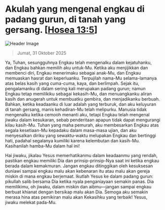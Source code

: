 
# Akulah yang mengenal engkau di padang gurun, di tanah yang gersang. [[Hosea 13:5](http://alkitab.sabda.org/?Hosea%2013:5)]

![Header Image](https://alkitab.app/slice/sunrise.jpg)

> Jumat, 31 Oktober 2025

Ya, Tuhan, sesungguhnya Engkau telah mengenalku dalam kejatuhanku, dan Engkau bahkan memilih aku untuk-Mu. Ketika aku menjijikkan dan membenci diri, Engkau menerimaku sebagai anak-Mu, dan Engkau memuaskan hasrat dan keperluanku. Terpujilah nama-Mu selama-lamanya atas belas kasih yang cuma-cuma, kaya, dan berlimpah. Sejak itu, pengalamanku di dalam sering kali merupakan padang gurun; namun Engkau tetap memilikiku sebagai kekasih-Mu, dan menuangkanku aliran kasih dan anugerah untuk membuatku gembira, dan menjadikanku berbuah. Bahkan, ketika keadaanku di luar adalah yang terburuk, dan aku keluyuran di tanah gersang, manis kehadiran-Mu telah melipurku. Manusia tidak mengenalku ketika cemooh menanti aku, tetapi Engkau telah mengenal jiwaku dalam kesukaran, sebab penderitaan apapun tidak dapat mengurangi kilau kasih-Mu. Tuhan yang maha pemurah, aku membesarkan Engkau atas segala kesetiaan-Mu kepadaku dalam masa-masa ujian, dan aku menyesalkan diriku yang sewaktu-waktu melupakan Engkau dan bertinggi hati, padahal segalanya kumiliki karena kelembutan dan kasih-Mu. Kasihanilah hamba-Mu dalam hal ini!

Hai jiwaku, jikalau Yesus memerhatikanmu dalam keadaanmu yang rendah, pastikan engkau memiliki Dia dan prinsip-prinsip-Nya saat ini ketika engkau berada dalam kemakmuran. Jangan engkau ditinggikan oleh kesuksesan duniawi sampai engkau malu akan kebenaran itu atau malu akan gereja miskin di mana engkau berjemaat. Ikutlah Yesus ke dalam padang gurun: pikullah salib bersama Dia ketika nyala penganiayaan semakin panas. Dia memilikimu, oh jiwaku, dalam miskin dan aibmu—jangan sampai engkau berbuat khianat dengan bersikap malu akan Dia. Semoga aku semakin merasa hina atas pemikiran malu akan Kekasihku yang terbaik! Yesus, jiwaku melekat pada-Mu.
    